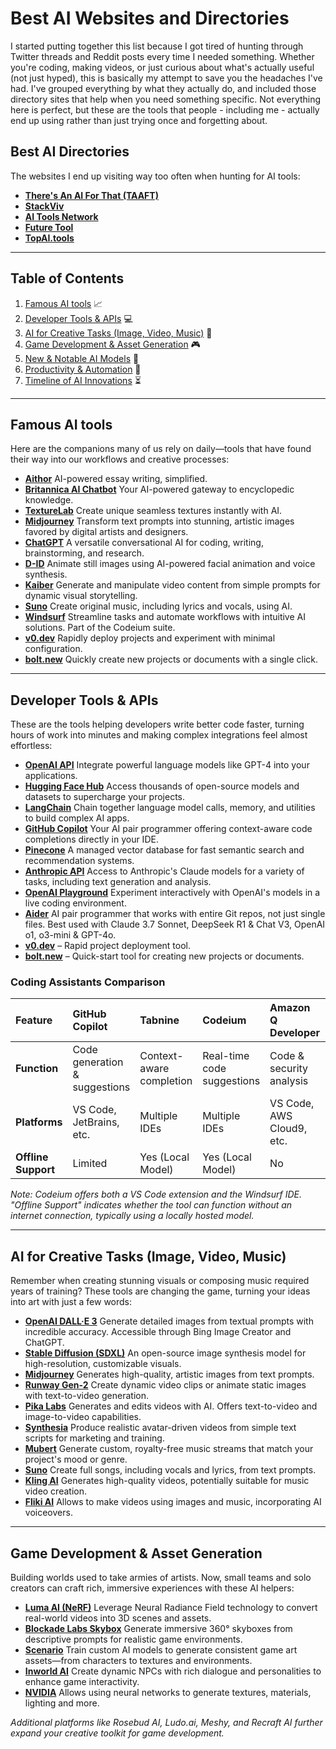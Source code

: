 # Best AI Websites and Directories

I started putting together this list because I got tired of hunting through Twitter threads and Reddit posts every time I needed something. Whether you're coding, making videos, or just curious about what's actually useful (not just hyped), this is basically my attempt to save you the headaches I've had. I've grouped everything by what they actually do, and included those directory sites that help when you need something specific. Not everything here is perfect, but these are the tools that people - including me - actually end up using rather than just trying once and forgetting about.

## **Best AI Directories**
The websites I end up visiting way too often when hunting for AI tools:

- **[There's An AI For That (TAAFT)](https://theresanaiforthat.com/)**
- **[StackViv](https://stackviv.ai/)**
- **[AI Tools Network](https://aitoolsnetwork.com/)**
- **[Future Tool](https://www.futuretools.io/)**
- **[TopAI.tools](https://topai.tools/top-100-ai-tools)**

---

## Table of Contents

1.  [Famous AI tools](#famous-ai-tools) 📈
2.  [Developer Tools & APIs](#developer-tools--apis) 💻
3.  [AI for Creative Tasks (Image, Video, Music)](#ai-for-creative-tasks-image-video-music) 🎨
4.  [Game Development & Asset Generation](#game-development--asset-generation) 🎮
5.  [New & Notable AI Models](#new--notable-ai-models) 🌟
6.  [Productivity & Automation](#productivity--automation) 🚀
7.  [Timeline of AI Innovations](#timeline-of-ai-innovations) ⏳

---

## Famous AI tools

Here are the companions many of us rely on daily—tools that have found their way into our workflows and creative processes:

- **[Aithor](https://aithor.com/)**
  AI-powered essay writing, simplified.
- **[Britannica AI Chatbot](https://www.britannica.com/chatbot)**
  Your AI-powered gateway to encyclopedic knowledge.
- **[TextureLab](https://www.scenario.com/features/textures)**
  Create unique seamless textures instantly with AI.
- **[Midjourney](https://midjourney.com/)**
  Transform text prompts into stunning, artistic images favored by digital artists and designers.
- **[ChatGPT](https://chat.openai.com/)**
  A versatile conversational AI for coding, writing, brainstorming, and research.
- **[D-ID](https://www.d-id.com/)**
  Animate still images using AI-powered facial animation and voice synthesis.
- **[Kaiber](https://www.kaiber.ai/)**
  Generate and manipulate video content from simple prompts for dynamic visual storytelling.
- **[Suno](https://www.suno.ai/)**
  Create original music, including lyrics and vocals, using AI.
- **[Windsurf](https://codeium.com/windsurf)**
  Streamline tasks and automate workflows with intuitive AI solutions. Part of the Codeium suite.
- **[v0.dev](https://v0.dev/)**
  Rapidly deploy projects and experiment with minimal configuration.
- **[bolt.new](https://bolt.new/)**
  Quickly create new projects or documents with a single click.

---

## Developer Tools & APIs

These are the tools helping developers write better code faster, turning hours of work into minutes and making complex integrations feel almost effortless:

- **[OpenAI API](https://platform.openai.com/)**
  Integrate powerful language models like GPT-4 into your applications.
- **[Hugging Face Hub](https://huggingface.co/)**
  Access thousands of open-source models and datasets to supercharge your projects.
- **[LangChain](https://github.com/hwchase17/langchain)**
  Chain together language model calls, memory, and utilities to build complex AI apps.
- **[GitHub Copilot](https://github.com/features/copilot)**
  Your AI pair programmer offering context-aware code completions directly in your IDE.
- **[Pinecone](https://www.pinecone.io/)**
  A managed vector database for fast semantic search and recommendation systems.
- **[Anthropic API](https://www.anthropic.com/)**
  Access to Anthropic's Claude models for a variety of tasks, including text generation and analysis.
- **[OpenAI Playground](https://platform.openai.com/playground)**
  Experiment interactively with OpenAI's models in a live coding environment.
- **[Aider](https://aider.chat/)**
  AI pair programmer that works with entire Git repos, not just single files. Best used with Claude 3.7 Sonnet, DeepSeek R1 & Chat V3, OpenAI o1, o3-mini & GPT-4o.
- **[v0.dev](https://v0.dev/)** – Rapid project deployment tool.
- **[bolt.new](https://bolt.new/)** – Quick-start tool for creating new projects or documents.

### Coding Assistants Comparison

| Feature             | GitHub Copilot        | Tabnine          | Codeium          | Amazon Q Developer | Gemini Code Assist | Cursor             |
| :------------------ | :-------------------- | :--------------- | :--------------- | :----------------- | :----------------- | :----------------- |
| **Function** | Code generation & suggestions | Context-aware completion | Real-time code suggestions | Code & security analysis | Chat-integrated completion | AI-first IDE experience |
| **Platforms** | VS Code, JetBrains, etc. | Multiple IDEs    | Multiple IDEs    | VS Code, AWS Cloud9, etc. | VS Code, JetBrains | Built on VS Code    |
| **Offline Support** | Limited               | Yes (Local Model) | Yes (Local Model) | No                 | No                 | No                 |

*Note: Codeium offers both a VS Code extension and the Windsurf IDE. "Offline Support" indicates whether the tool can function without an internet connection, typically using a locally hosted model.*

---

## AI for Creative Tasks (Image, Video, Music)

Remember when creating stunning visuals or composing music required years of training? These tools are changing the game, turning your ideas into art with just a few words:


- **[OpenAI DALL·E 3](https://www.bing.com/create)**
  Generate detailed images from textual prompts with incredible accuracy. Accessible through Bing Image Creator and ChatGPT.
- **[Stable Diffusion (SDXL)](https://dreamstudio.ai/)**
  An open-source image synthesis model for high-resolution, customizable visuals.
- **[Midjourney](https://www.midjourney.com/)**
  Generates high-quality, artistic images from text prompts.
- **[Runway Gen-2](https://runwayml.com/gen2)**
  Create dynamic video clips or animate static images with text-to-video generation.
- **[Pika Labs](https://pika.art/)**
  Generates and edits videos with AI. Offers text-to-video and image-to-video capabilities.
- **[Synthesia](https://www.synthesia.io/)**
  Produce realistic avatar-driven videos from simple text scripts for marketing and training.
- **[Mubert](https://mubert.com/)**
  Generate custom, royalty-free music streams that match your project's mood or genre.
- **[Suno](https://www.suno.ai)**
  Create full songs, including vocals and lyrics, from text prompts.
- **[Kling AI](https://klingai.com/)**
  Generates high-quality videos, potentially suitable for music video creation.
- **[Fliki AI](https://fliki.ai/)**
  Allows to make videos using images and music, incorporating AI voiceovers.

---

## Game Development & Asset Generation

Building worlds used to take armies of artists. Now, small teams and solo creators can craft rich, immersive experiences with these AI helpers:

- **[Luma AI (NeRF)](https://lumalabs.ai/)**
  Leverage Neural Radiance Field technology to convert real-world videos into 3D scenes and assets.
- **[Blockade Labs Skybox](https://skybox.blockadelabs.com/)**
  Generate immersive 360° skyboxes from descriptive prompts for realistic game environments.
- **[Scenario](https://www.scenario.gg/)**
  Train custom AI models to generate consistent game art assets—from characters to textures and environments.
- **[Inworld AI](https://www.inworld.ai/)**
  Create dynamic NPCs with rich dialogue and personalities to enhance game interactivity.
- **[NVIDIA](https://news.developer.nvidia.com/gdc-2025-neural-rendering/)**
  Allows using neural networks to generate textures, materials, lighting and more.

*Additional platforms like Rosebud AI, Ludo.ai, Meshy, and Recraft AI further expand your creative toolkit for game development.*
